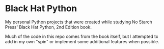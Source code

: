 # Black Hat Python
My personal Python projects that were created while studying No Starch Press' Black Hat Python, 2nd Edition book.

Much of the code in this repo comes from the book itself, but I attempted to add in my own "spin" or implement some additional features when possible.